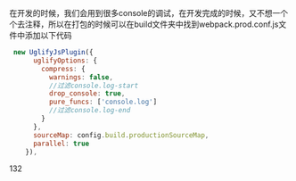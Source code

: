 在开发的时候，我们会用到很多console的调试，在开发完成的时候，又不想一个个去注释，所以在打包的时候可以在build文件夹中找到webpack.prod.conf.js文件中添加以下代码

```js
 new UglifyJsPlugin({
      uglifyOptions: {
        compress: {
          warnings: false,
          //过滤console.log-start
          drop_console: true,
          pure_funcs: ['console.log']
          //过滤console.log-end
        }
      },
      sourceMap: config.build.productionSourceMap,
      parallel: true
    }),
```

132

```js

```

